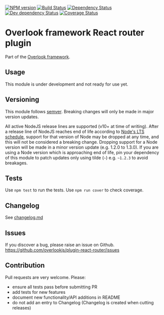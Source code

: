 [![NPM version](https://img.shields.io/npm/v/@overlook/plugin-react-router.svg)](https://www.npmjs.com/package/@overlook/plugin-react-router)
[![Build Status](https://img.shields.io/travis/overlookjs/plugin-react-router/master.svg)](https://travis-ci.org/overlookjs/plugin-react-router)
[![Dependency Status](https://img.shields.io/david/overlookjs/plugin-react-router.svg)](https://david-dm.org/overlookjs/plugin-react-router)
[![Dev dependency Status](https://img.shields.io/david/dev/overlookjs/plugin-react-router.svg)](https://david-dm.org/overlookjs/plugin-react-router)
[![Coverage Status](https://img.shields.io/coveralls/overlookjs/plugin-react-router/master.svg)](https://coveralls.io/r/overlookjs/plugin-react-router)

# Overlook framework React router plugin

Part of the [Overlook framework](https://overlookjs.github.io/).

## Usage

This module is under development and not ready for use yet.

## Versioning

This module follows [semver](https://semver.org/). Breaking changes will only be made in major version updates.

All active NodeJS release lines are supported (v10+ at time of writing). After a release line of NodeJS reaches end of life according to [Node's LTS schedule](https://nodejs.org/en/about/releases/), support for that version of Node may be dropped at any time, and this will not be considered a breaking change. Dropping support for a Node version will be made in a minor version update (e.g. 1.2.0 to 1.3.0). If you are using a Node version which is approaching end of life, pin your dependency of this module to patch updates only using tilde (`~`) e.g. `~1.2.3` to avoid breakages.

## Tests

Use `npm test` to run the tests. Use `npm run cover` to check coverage.

## Changelog

See [changelog.md](https://github.com/overlookjs/plugin-react-router/blob/master/changelog.md)

## Issues

If you discover a bug, please raise an issue on Github. https://github.com/overlookjs/plugin-react-router/issues

## Contribution

Pull requests are very welcome. Please:

* ensure all tests pass before submitting PR
* add tests for new features
* document new functionality/API additions in README
* do not add an entry to Changelog (Changelog is created when cutting releases)
